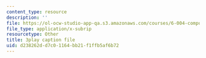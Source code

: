 ```yaml
---
content_type: resource
description: ''
file: https://ol-ocw-studio-app-qa.s3.amazonaws.com/courses/6-004-computation-structures-spring-2017/d238262dd7c01164bb21f1ffb5af6b72_FkFYxaWhn8g.srt
file_type: application/x-subrip
resourcetype: Other
title: 3play caption file
uid: d238262d-d7c0-1164-bb21-f1ffb5af6b72
---
```

